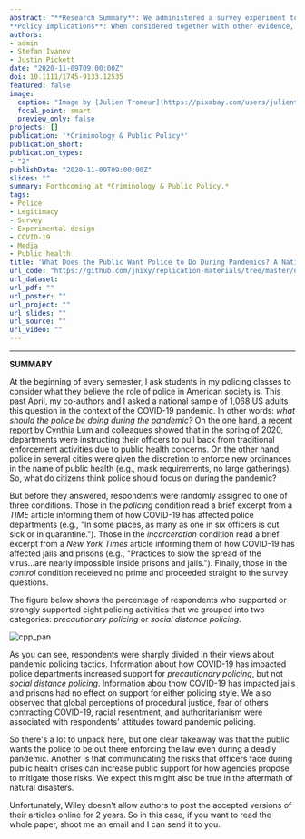 ```yaml
---
abstract: "**Research Summary**: We administered a survey experiment to a national sample of 1,068 US adults in April 2020 to determine the factors that shape support for various policing tactics in the midst of the COVID-19 pandemic. Respondents were sharply divided in their views about pandemic policing tactics, and were least supportive of policies that might limit public access to officers or reduce crime deterrence. Information about the health risks to officers, but not to inmates, significantly increased support for *precautionary* policing, but not for *social distance* policing. The information effect was modest, but may be larger if the information came from official sources and/or was communicated on multiple occasions. Other factors that are associated with attitudes toward pandemic policing include perceptions of procedural justice, altruistic fear, racial resentment, and authoritarianism.  
**Policy Implications**: When considered together with other evidence, one clear takeaway from our study is that the public values police patrols and wants officers on call, even during pandemics. Another is that people who believe the police are procedurally just are more willing to trust officers in times of crisis and to empower them to enforce new laws, such as social distancing ordinances. Our results thus support continued procedural justice training for officers. A third takeaway is that agencies must proactively communicate with the public about the risks their officers face when responding to public health crises or natural disasters, in addition to how they propose to mitigate those risks. They must also be amenable to adjusting in response to community feedback."
authors:
- admin
- Stefan Ivanov
- Justin Pickett
date: "2020-11-09T09:00:00Z"
doi: 10.1111/1745-9133.12535
featured: false
image:
  caption: "Image by [Julien Tromeur](https://pixabay.com/users/julientromeur-3630051/) from [Pixabay](https://pixabay.com/illustrations/police-officer-mask-corona-flu-5128019/)"
  focal_point: smart
  preview_only: false
projects: []
publication: '*Criminology & Public Policy*'
publication_short: 
publication_types:
- "2"
publishDate: "2020-11-09T09:00:00Z"
slides: ""
summary: Forthcoming at *Criminology & Public Policy.*
tags:
- Police
- Legitimacy
- Survey
- Experimental design
- COVID-19
- Media
- Public health
title: 'What Does the Public Want Police to Do During Pandemics? A National Experiment'
url_code: "https://github.com/jnixy/replication-materials/tree/master/nix_et_al_CAPP_2021"
url_dataset:
url_pdf: ""
url_poster: ""
url_project: ""
url_slides: ""
url_source: ""
url_video: ""
---
```


***************

**SUMMARY**

At the beginning of every semester, I ask students in my policing classes to consider what they believe the role of police in American society is. This past April, my co-authors and I asked a national sample of 1,068 US adults this question in the context of the COVID-19 pandemic. In other words: *what should the police be doing during the pandemic?* On the one hand, a recent [report](https://www.theiacp.org/sites/default/files/IACP-GMU%20Survey.pdf) by Cynthia Lum and colleagues showed that in the spring of 2020, departments were instructing their officers to pull back from traditional enforcement activities due to public health concerns. On the other hand, police in several cities were given the discretion to enforce new ordinances in the name of public health (e.g., mask requirements, no large gatherings). So, what do citizens think police should focus on during the pandemic?

But before they answered, respondents were randomly assigned to one of three conditions. Those in the *policing* condition read a brief excerpt from a *TIME* article informing them of how COVID-19 has affected police departments (e.g., "In some places, as many as one in six officers is out sick or in quarantine."). Those in the *incarceration* condition read a brief excerpt from a *New York Times* article informing them of how COVID-19 has affected jails and prisons (e.g., "Practices to slow the spread of the virus...are nearly impossible inside prisons and jails."). Finally, those in the *control* condition receieved no prime and proceeded straight to the survey questions. 

The figure below shows the percentage of respondents who supported or strongly supported eight policing activities that we grouped into two categories: *precautionary policing* or *social distance policing*. 

![cpp_pan](/img/cpp_pandemic_policing.png)

As you can see, respondents were sharply divided in their views about pandemic policing tactics. Information about how COVID-19 has impacted police departments increased support for *precautionary policing*, but not *social distance policing*. Information abou thow COVID-19 has impacted jails and prisons had no effect on support for either policing style. We also observed that global perceptions of procedural justice, fear of others contracting COVID-19, racial resentment, and authoritarianism were associated with respondents' attitudes toward pandemic policing. 

So there's a lot to unpack here, but one clear takeaway was that the public wants the police to be out there enforcing the law even during a deadly pandemic. Another is that communicating the risks that officers face during public health crises can increase public support for how agencies propose to mitigate those risks. We expect this might also be true in the aftermath of natural disasters. 

Unfortunately, Wiley doesn't allow authors to post the accepted versions of their articles online for 2 years. So in this case, if you want to read the whole paper, shoot me an email and I can send it to you. 